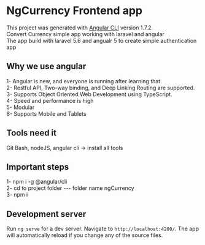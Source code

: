 # NgCurrency Frontend app

This project was generated with [Angular CLI](https://github.com/angular/angular-cli) version 1.7.2. <br /> 
Convert Currency simple app working with laravel and angular <br />
The app build with laravel 5.6 and angualr 5 to create simple authentication app

## Why we use angular

1- Angular is new, and everyone is running after learning that.<br />
2- Restful API, Two-way binding, and Deep Linking Routing are supported.<br />
3- Supports Object Oriented Web Development using TypeScript.<br />
4- Speed and performance is high<br />
5- Modular<br />
6- Supports Mobile and Tablets<br />

## Tools need it

Git Bash, nodeJS, angular cli -> install all tools

## Important steps
1- npm i -g @angular/cli <br />
2- cd to project folder --- folder name ngCurrency <br />
3- npm i <br />


## Development server

Run `ng serve` for a dev server. Navigate to `http://localhost:4200/`. The app will automatically reload if you change any of the source files.
